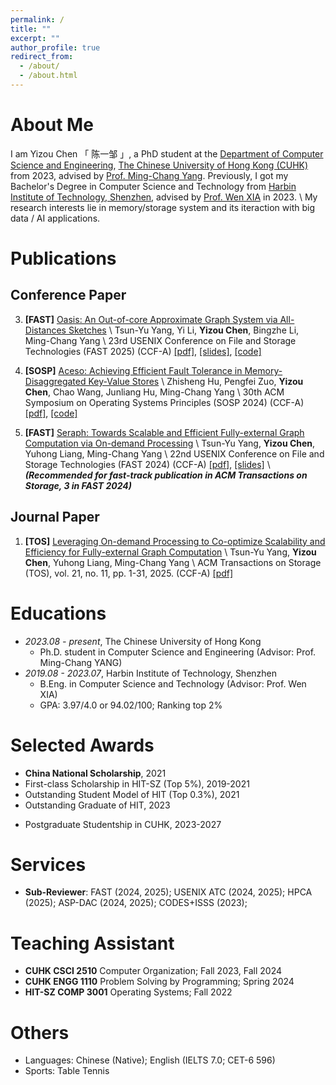 ```yaml
---
permalink: /
title: ""
excerpt: ""
author_profile: true
redirect_from: 
  - /about/
  - /about.html
---
```


<span class='anchor' id='about-me'></span>

# About Me

I am Yizou Chen 「 陈一邹 」, a PhD student at the [Department of Computer Science and Engineering](https://www.cse.cuhk.edu.hk/), [The Chinese University of Hong Kong (CUHK)](https://www.cuhk.edu.hk/) from 2023, advised by [Prof. Ming-Chang Yang](https://www.cse.cuhk.edu.hk/~mcyang/). 
Previously, I got my Bachelor's Degree in Computer Science and Technology from [Harbin Institute of Technology, Shenzhen](https://www.hitsz.edu.cn/index.html), advised by [Prof. Wen XIA](https://cswxia.github.io/) in 2023. \\
My research interests lie in memory/storage system and its iteraction with big data / AI applications.


# Publications 

## Conference Paper

3. **[FAST]** [Oasis: An Out-of-core Approximate Graph System via  All-Distances Sketches](https://www.usenix.org/conference/fast25/presentation/yang) \\
Tsun-Yu Yang, Yi Li, **Yizou Chen**, Bingzhe Li, Ming-Chang Yang \\
23rd USENIX Conference on File and Storage Technologies (FAST 2025) (CCF-A)
[[pdf]](https://www.usenix.org/conference/fast25/presentation/yang), [[slides]](https://www.usenix.org/conference/fast25/presentation/yang), [[code]](https://github.com/TsunyuYang/Oasis)

2. **[SOSP]** [Aceso: Achieving Efficient Fault Tolerance in Memory-Disaggregated Key-Value Stores](https://dl.acm.org/doi/abs/10.1145/3694715.3695951) \\
Zhisheng Hu, Pengfei Zuo, **Yizou Chen**, Chao Wang, Junliang Hu, Ming-Chang Yang \\
30th ACM Symposium on Operating Systems Principles (SOSP 2024) (CCF-A)
[[pdf]](https://dl.acm.org/doi/abs/10.1145/3694715.3695951), [[code]](https://github.com/dmemsys/Aceso)

1. **[FAST]** [Seraph: Towards Scalable and Efficient Fully-external Graph Computation via On-demand Processing](https://www.usenix.org/conference/fast24/presentation/yang-tsun-yu) \\
Tsun-Yu Yang, **Yizou Chen**, Yuhong Liang, Ming-Chang Yang \\
22nd USENIX Conference on File and Storage Technologies (FAST 2024) (CCF-A)
[[pdf]](https://www.usenix.org/conference/fast24/presentation/yang-tsun-yu), [[slides]](https://www.usenix.org/conference/fast24/presentation/yang-tsun-yu) \\
***(Recommended for fast-track publication in ACM Transactions on Storage, 3 in FAST 2024)***

## Journal Paper

1. **[TOS]** [Leveraging On-demand Processing to Co-optimize Scalability and Efficiency for Fully-external Graph Computation](https://dl.acm.org/doi/10.1145/3701037) \\
Tsun-Yu Yang, **Yizou Chen**, Yuhong Liang, Ming-Chang Yang \\
ACM Transactions on Storage (TOS), vol. 21, no. 11, pp. 1-31, 2025. (CCF-A)
[[pdf]](https://dl.acm.org/doi/10.1145/3701037) 



# Educations
- *2023.08 - present*, The Chinese University of Hong Kong
  - Ph.D. student in Computer Science and Engineering (Advisor: Prof. Ming-Chang YANG)
- *2019.08 - 2023.07*, Harbin Institute of Technology, Shenzhen
  - B.Eng. in Computer Science and Technology (Advisor: Prof. Wen XIA)
  - GPA: 3.97/4.0 or 94.02/100; Ranking top 2%


# Selected Awards
- **China National Scholarship**, 2021
- First-class Scholarship in HIT-SZ (Top 5%), 2019-2021
- Outstanding Student Model of HIT (Top 0.3%), 2021
- Outstanding Graduate of HIT, 2023
<!-- - Outstanding Undergraduate Thesis in HIT-SZ (Top 2%), 2023 -->
- Postgraduate Studentship in CUHK, 2023-2027


# Services
- **Sub-Reviewer**: FAST (2024, 2025); USENIX ATC (2024, 2025); HPCA (2025); ASP-DAC (2024, 2025); CODES+ISSS (2023); 


# Teaching Assistant
- **CUHK CSCI 2510**  Computer Organization;  Fall 2023, Fall 2024
- **CUHK ENGG 1110**  Problem Solving by Programming;  Spring 2024
- **HIT-SZ COMP 3001**  Operating Systems;  Fall 2022


# Others
- Languages: Chinese (Native); English (IELTS 7.0; CET-6 596)
- Sports: Table Tennis